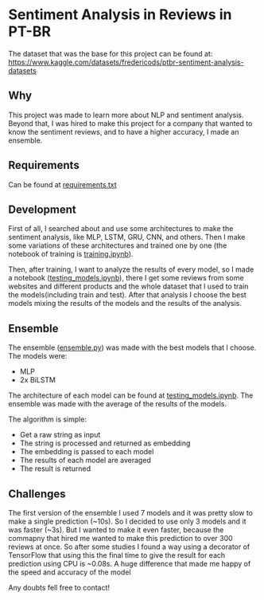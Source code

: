 # Sentiment Analysis in Reviews in PT-BR

The dataset that was the base for this project can be found at: https://www.kaggle.com/datasets/fredericods/ptbr-sentiment-analysis-datasets

## Why 
This project was made to learn more about NLP and sentiment analysis. Beyond that, I was hired to make this project for a company that wanted to know the sentiment reviews, and to have a higher accuracy, I made an ensemble.

## Requirements
Can be found at [requirements.txt](https://github.com/davirpp/Sentiment-Analysis-in-Reviews-in-PT-BR/blob/main/requirements.txt)

## Development
First of all, I searched about and use some architectures to make the sentiment analysis, like MLP, LSTM, GRU, CNN, and others. Then I make some variations of these architectures and trained one by one (the notebook of training is [training.ipynb](https://github.com/davirpp/Sentiment-Analysis-in-Reviews-in-PT-BR/blob/main/training.ipynb)).

Then, after training, I want to analyze the results of every model, so I made a notebook ([testing_models.ipynb](https://github.com/davirpp/Sentiment-Analysis-in-Reviews-in-PT-BR/blob/main/testing_models.ipynb)), there I get some reviews from some websites and different products and the whole dataset that I used to train the models(including train and test). After that analysis I choose the best models mixing the results of the models and the results of the analysis.

## Ensemble
The ensemble ([ensemble.py](https://github.com/davirpp/Sentiment-Analysis-in-Reviews-in-PT-BR/blob/main/ensemble.py)) was made with the best models that I choose. The models were:
- MLP
- 2x BiLSTM

The architecture of each model can be found at [testing_models.ipynb](https://github.com/davirpp/Sentiment-Analysis-in-Reviews-in-PT-BR/blob/main/testing_models.ipynb). The ensemble was made with the average of the results of the models.

The algorithm is simple:
- Get a raw string as input
- The string is processed and returned as embedding
- The embedding is passed to each model
- The results of each model are averaged
- The result is returned


## Challenges
The first version of the ensemble I used 7 models and it was pretty slow to make a single prediction (~10s). So I decided to use only 3 models and it was faster (~3s). But I wanted to make it even faster, because the commapny that hired me wanted to make this prediction to over 300 reviews at once. So after some studies I found a way using a decorator of TensorFlow that using this the final time to give the result for each prediction using CPU is ~0.08s. A huge difference that made me happy of the speed and accuracy of the model


Any doubts fell free to contact!
